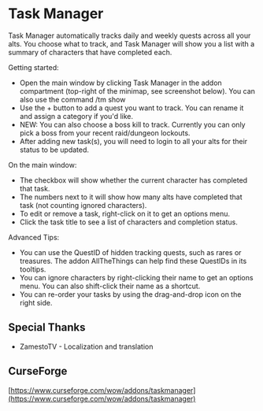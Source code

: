 # Task Manager
Task Manager automatically tracks daily and weekly quests across all your alts. You choose what to track, and Task Manager will show you a list with a summary of characters that have completed each.

Getting started:
- Open the main window by clicking Task Manager in the addon compartment (top-right of the minimap, see screenshot below). You can also use the command /tm show
- Use the + button to add a quest you want to track. You can rename it and assign a category if you'd like.
- NEW: You can also choose a boss kill to track. Currently you can only pick a boss from your recent raid/dungeon lockouts.
- After adding new task(s), you will need to login to all your alts for their status to be updated.

On the main window:
- The checkbox will show whether the current character has completed that task.
- The numbers next to it will show how many alts have completed that task (not counting ignored characters).
- To edit or remove a task, right-click on it to get an options menu.
- Click the task title to see a list of characters and completion status.

Advanced Tips:
- You can use the QuestID of hidden tracking quests, such as rares or treasures. The addon AllTheThings can help find these QuestIDs in its tooltips.
- You can ignore characters by right-clicking their name to get an options menu. You can also shift-click their name as a shortcut.
- You can re-order your tasks by using the drag-and-drop icon on the right side.

## Special Thanks
- ZamestoTV - Localization and translation

## CurseForge
[https://www.curseforge.com/wow/addons/taskmanager](https://www.curseforge.com/wow/addons/taskmanager)